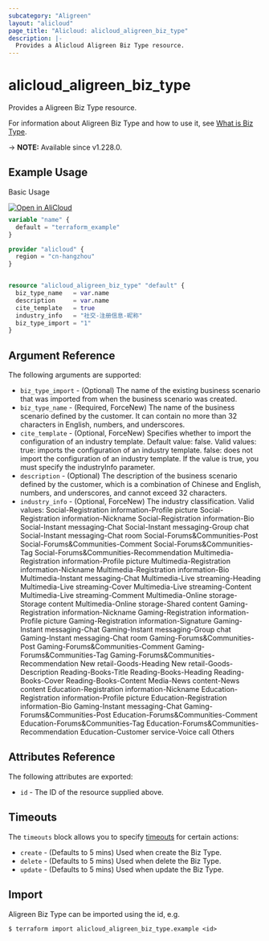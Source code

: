 ```yaml
---
subcategory: "Aligreen"
layout: "alicloud"
page_title: "Alicloud: alicloud_aligreen_biz_type"
description: |-
  Provides a Alicloud Aligreen Biz Type resource.
---
```


# alicloud_aligreen_biz_type

Provides a Aligreen Biz Type resource.



For information about Aligreen Biz Type and how to use it, see [What is Biz Type](https://next.api.alibabacloud.com/document/Green/2017-08-23/CreateBizType).

-> **NOTE:** Available since v1.228.0.

## Example Usage

Basic Usage

<div style="display: block;margin-bottom: 40px;"><div class="oics-button" style="float: right;position: absolute;margin-bottom: 10px;">
  <a href="https://api.aliyun.com/terraform?resource=alicloud_aligreen_biz_type&exampleId=92992bff-4b12-f3a8-0a00-e0f4187b741f9da10dc5&activeTab=example&spm=docs.r.aligreen_biz_type.0.92992bff4b&intl_lang=EN_US" target="_blank">
    <img alt="Open in AliCloud" src="https://img.alicdn.com/imgextra/i1/O1CN01hjjqXv1uYUlY56FyX_!!6000000006049-55-tps-254-36.svg" style="max-height: 44px; max-width: 100%;">
  </a>
</div></div>

```terraform
variable "name" {
  default = "terraform_example"
}

provider "alicloud" {
  region = "cn-hangzhou"
}


resource "alicloud_aligreen_biz_type" "default" {
  biz_type_name   = var.name
  description     = var.name
  cite_template   = true
  industry_info   = "社交-注册信息-昵称"
  biz_type_import = "1"
}
```

## Argument Reference

The following arguments are supported:
* `biz_type_import` - (Optional) The name of the existing business scenario that was imported from when the business scenario was created.
* `biz_type_name` - (Required, ForceNew) The name of the business scenario defined by the customer. It can contain no more than 32 characters in English, numbers, and underscores.
* `cite_template` - (Optional, ForceNew) Specifies whether to import the configuration of an industry template. Default value: false. Valid values: true: imports the configuration of an industry template. false: does not import the configuration of an industry template. If the value is true, you must specify the industryInfo parameter.
* `description` - (Optional) The description of the business scenario defined by the customer, which is a combination of Chinese and English, numbers, and underscores, and cannot exceed 32 characters.
* `industry_info` - (Optional, ForceNew) The industry classification. Valid values: Social-Registration information-Profile picture Social-Registration information-Nickname Social-Registration information-Bio Social-Instant messaging-Chat Social-Instant messaging-Group chat Social-Instant messaging-Chat room Social-Forums&Communities-Post Social-Forums&Communities-Comment Social-Forums&Communities-Tag Social-Forums&Communities-Recommendation Multimedia-Registration information-Profile picture Multimedia-Registration information-Nickname Multimedia-Registration information-Bio Multimedia-Instant messaging-Chat Multimedia-Live streaming-Heading Multimedia-Live streaming-Cover Multimedia-Live streaming-Content Multimedia-Live streaming-Comment Multimedia-Online storage-Storage content Multimedia-Online storage-Shared content Gaming-Registration information-Nickname Gaming-Registration information-Profile picture Gaming-Registration information-Signature Gaming-Instant messaging-Chat Gaming-Instant messaging-Group chat Gaming-Instant messaging-Chat room Gaming-Forums&Communities-Post Gaming-Forums&Communities-Comment Gaming-Forums&Communities-Tag Gaming-Forums&Communities-Recommendation New retail-Goods-Heading New retail-Goods-Description Reading-Books-Title Reading-Books-Heading Reading-Books-Cover Reading-Books-Content Media-News content-News content Education-Registration information-Nickname Education-Registration information-Profile picture Education-Registration information-Bio Gaming-Instant messaging-Chat Gaming-Forums&Communities-Post Education-Forums&Communities-Comment Education-Forums&Communities-Tag Education-Forums&Communities-Recommendation Education-Customer service-Voice call Others

## Attributes Reference

The following attributes are exported:
* `id` - The ID of the resource supplied above.

## Timeouts

The `timeouts` block allows you to specify [timeouts](https://developer.hashicorp.com/terraform/language/resources/syntax#operation-timeouts) for certain actions:
* `create` - (Defaults to 5 mins) Used when create the Biz Type.
* `delete` - (Defaults to 5 mins) Used when delete the Biz Type.
* `update` - (Defaults to 5 mins) Used when update the Biz Type.

## Import

Aligreen Biz Type can be imported using the id, e.g.

```shell
$ terraform import alicloud_aligreen_biz_type.example <id>
```